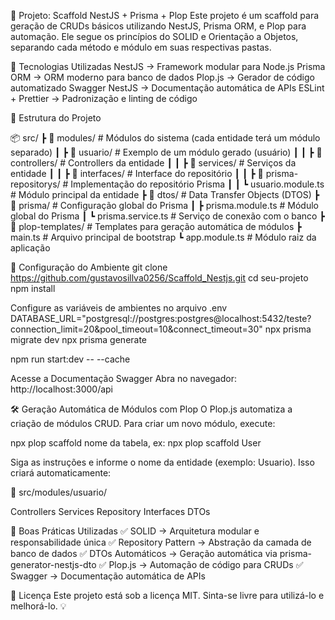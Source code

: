 📘 Projeto: Scaffold NestJS + Prisma + Plop
Este projeto é um scaffold para geração de CRUDs básicos utilizando NestJS, Prisma ORM, e Plop para automação. Ele segue os princípios do SOLID e Orientação a Objetos, separando cada método e módulo em suas respectivas pastas.

🚀 Tecnologias Utilizadas
NestJS → Framework modular para Node.js
Prisma ORM → ORM moderno para banco de dados
Plop.js → Gerador de código automatizado
Swagger NestJS → Documentação automática de APIs
ESLint + Prettier → Padronização e linting de código

📂 Estrutura do Projeto

📦 src/
 ┣ 📂 modules/              # Módulos do sistema (cada entidade terá um módulo separado)
 ┃ ┣ 📂 usuario/            # Exemplo de um módulo gerado (usuário)
 ┃ ┃ ┣ 📂 controllers/      # Controllers da entidade
 ┃ ┃ ┣ 📂 services/         # Serviços da entidade
 ┃ ┃ ┣ 📂 interfaces/       # Interface do repositório
 ┃ ┃ ┣ 📂 prisma-repositorys/ # Implementação do repositório Prisma
 ┃ ┃ ┗ usuario.module.ts    # Módulo principal da entidade
 ┣ 📂 dtos/                 # Data Transfer Objects (DTOS)
 ┣ 📂 prisma/               # Configuração global do Prisma
 ┃ ┣ prisma.module.ts       # Módulo global do Prisma
 ┃ ┗ prisma.service.ts      # Serviço de conexão com o banco
 ┣ 📂 plop-templates/       # Templates para geração automática de módulos
 ┣ main.ts                  # Arquivo principal de bootstrap
 ┗ app.module.ts            # Módulo raiz da aplicação

🔧 Configuração do Ambiente
git clone https://github.com/gustavosillva0256/Scaffold_Nestjs.git
cd seu-projeto
npm install

Configure as variáveis de ambientes no arquivo .env
DATABASE_URL="postgresql://postgres:postgres@localhost:5432/teste?connection_limit=20&pool_timeout=10&connect_timeout=30"
npx prisma migrate dev
npx prisma generate

npm run start:dev -- --cache

Acesse a Documentação Swagger
Abra no navegador: http://localhost:3000/api

🛠 Geração Automática de Módulos com Plop
O Plop.js automatiza a criação de módulos CRUD. Para criar um novo módulo, execute:

npx plop scaffold nome da tabela, ex: npx plop scaffold User

Siga as instruções e informe o nome da entidade (exemplo: Usuario). Isso criará automaticamente:

📂 src/modules/usuario/

Controllers
Services
Repository
Interfaces
DTOs

📌 Boas Práticas Utilizadas
✅ SOLID → Arquitetura modular e responsabilidade única
✅ Repository Pattern → Abstração da camada de banco de dados
✅ DTOs Automáticos → Geração automática via prisma-generator-nestjs-dto
✅ Plop.js → Automação de código para CRUDs
✅ Swagger → Documentação automática de APIs

📜 Licença
Este projeto está sob a licença MIT. Sinta-se livre para utilizá-lo e melhorá-lo. 💡
